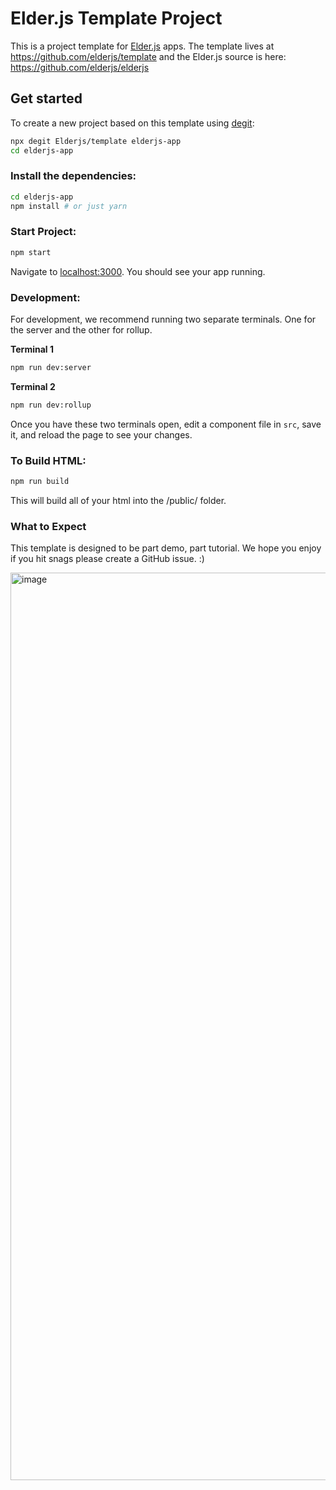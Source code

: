 # Elder.js Template Project

This is a project template for [Elder.js](https://elderguide.com/tech/elderjs/) apps. The template lives at https://github.com/elderjs/template and the Elder.js source is here: https://github.com/elderjs/elderjs

## Get started

To create a new project based on this template using [degit](https://github.com/Rich-Harris/degit):

```bash
npx degit Elderjs/template elderjs-app
cd elderjs-app
```


### Install the dependencies:

```bash
cd elderjs-app
npm install # or just yarn
```

### Start Project:

```bash
npm start
```

Navigate to [localhost:3000](http://localhost:3000). You should see your app running. 


### Development:

For development, we recommend running two separate terminals. One for the server and the other for rollup.

**Terminal 1**

```bash
npm run dev:server
```

**Terminal 2**

```bash
npm run dev:rollup
```

Once you have these two terminals open, edit a component file in `src`, save it, and reload the page to see your changes.

### To Build HTML:

```bash
npm run build
```

This will build all of your html into the /public/ folder. 


### What to Expect

This template is designed to be part demo, part tutorial. We hope you enjoy if you hit snags please create a GitHub issue. :)

<img width="1452" alt="image" src="https://user-images.githubusercontent.com/3580879/89454786-358ba380-d72f-11ea-975a-1c0a6aa5a37e.png">
